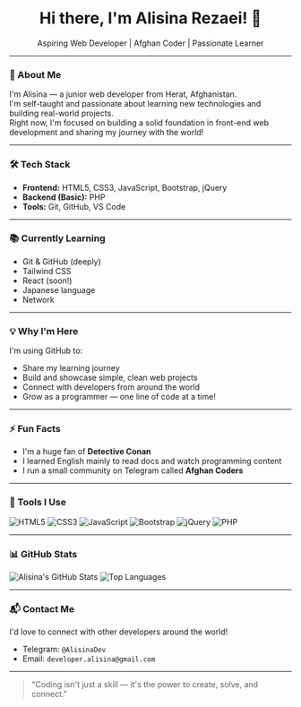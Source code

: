 <h1 align="center">Hi there, I'm Alisina Rezaei! 👋</h1>
<p align="center">
Aspiring Web Developer | Afghan Coder | Passionate Learner  
</p>

---

### 🚀 About Me

I'm Alisina — a junior web developer from Herat, Afghanistan.  
I'm self-taught and passionate about learning new technologies and building real-world projects.  
Right now, I'm focused on building a solid foundation in front-end web development and sharing my journey with the world!

---

### 🛠️ Tech Stack

- **Frontend:** HTML5, CSS3, JavaScript, Bootstrap, jQuery  
- **Backend (Basic):** PHP  
- **Tools:** Git, GitHub, VS Code

---

### 📚 Currently Learning

- Git & GitHub (deeply)
- Tailwind CSS
- React (soon!)
- Japanese language
- Network
---

### 💡 Why I'm Here

I'm using GitHub to:
- Share my learning journey
- Build and showcase simple, clean web projects
- Connect with developers from around the world
- Grow as a programmer — one line of code at a time!

---

### ⚡ Fun Facts

- I'm a huge fan of **Detective Conan**
- I learned English mainly to read docs and watch programming content
- I run a small community on Telegram called **Afghan Coders**

---

### 🧰 Tools I Use

![HTML5](https://img.shields.io/badge/HTML5-E34F26?style=flat&logo=html5&logoColor=white)
![CSS3](https://img.shields.io/badge/CSS3-1572B6?style=flat&logo=css3)
![JavaScript](https://img.shields.io/badge/JavaScript-F7DF1E?style=flat&logo=javascript&logoColor=black)
![Bootstrap](https://img.shields.io/badge/Bootstrap-563D7C?style=flat&logo=bootstrap)
![jQuery](https://img.shields.io/badge/jQuery-0769AD?style=flat&logo=jquery&logoColor=white)
![PHP](https://img.shields.io/badge/PHP-777BB4?style=flat&logo=php&logoColor=white)

---

### 📊 GitHub Stats

![Alisina's GitHub Stats](https://github-readme-stats.vercel.app/api?username=alisina-dev&show_icons=true&theme=radical)
![Top Languages](https://github-readme-stats.vercel.app/api/top-langs/?username=alisina-dev&layout=compact&theme=radical)

---

### 📬 Contact Me

I'd love to connect with other developers around the world!

- Telegram: `@AlisinaDev`  
- Email: `developer.alisina@gmail.com`

---

> "Coding isn't just a skill — it's the power to create, solve, and connect."
